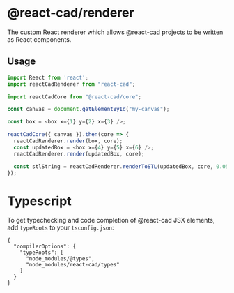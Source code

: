 # @react-cad/renderer

The custom React renderer which allows @react-cad projects to be written as React components.

## Usage

```javascript
import React from 'react';
import reactCadRenderer from "react-cad";

import reactCadCore from "@react-cad/core";

const canvas = document.getElementById("my-canvas");

const box = <box x={1} y={2} x={3} />;

reactCadCore({ canvas }).then(core => {
  reactCadRenderer.render(box, core);
  const updatedBox = <box x={4} y={5} x={6} />;
  reactCadRenderer.render(updatedBox, core);

  const stlString = reactCadRenderer.renderToSTL(updatedBox, core, 0.05, false, 0.5);
});
```

# Typescript

To get typechecking and code completion of @react-cad JSX elements, add `typeRoots` to your `tsconfig.json`:

```
{
  "compilerOptions": {
    "typeRoots": [
      "node_modules/@types",
      "node_modules/react-cad/types"
    ]
  }
}
```
